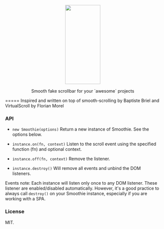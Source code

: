 <p align="center">
  <a href="https://github.com/sndrgb/smoothie">
    <img height="257" width="114" src="https://raw.githubusercontent.com/sndrgb/smoothie/master/smoothie.svg">
  </a>
  <p align="center">Smooth fake scrollbar for your `awesome` projects</p>
</p>

=====
Inspired and written on top of smooth-scrolling by Baptiste Briel and VirtualScroll by Florian Morel

### API
- `new Smoothie(options)`
Return a new instance of Smoothie. See the options below.

- `instance.on(fn, context)`
Listen to the scroll event using the specified function (fn) and optional context.

- `instance.off(fn, context)`
Remove the listener.

- `instance.destroy()`
Will remove all events and unbind the DOM listeners.

Events note:
Each instance will listen only once to any DOM listener. These listener are enabled/disabled automatically. However, it's a good practice to always call `destroy()` on your Smoothie instance, especially if you are working with a SPA.

### License
MIT.
